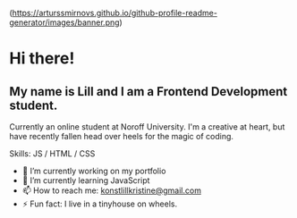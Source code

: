(https://arturssmirnovs.github.io/github-profile-readme-generator/images/banner.png)

# Hi there!
## My name is Lill and I am a Frontend Development student.

Currently an online student at Noroff University. 
I'm a creative at heart, but have recently fallen head over heels for the magic of coding. 


Skills: JS / HTML / CSS

- 🔭 I’m currently working on my portfolio 
- 🌱 I’m currently learning JavaScript 
- 📫 How to reach me: konstlillkristine@gmail.com 
- ⚡ Fun fact: I live in a tinyhouse on wheels. 




